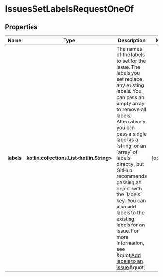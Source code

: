 
# IssuesSetLabelsRequestOneOf

## Properties
Name | Type | Description | Notes
------------ | ------------- | ------------- | -------------
**labels** | **kotlin.collections.List&lt;kotlin.String&gt;** | The names of the labels to set for the issue. The labels you set replace any existing labels. You can pass an empty array to remove all labels. Alternatively, you can pass a single label as a &#x60;string&#x60; or an &#x60;array&#x60; of labels directly, but GitHub recommends passing an object with the &#x60;labels&#x60; key. You can also add labels to the existing labels for an issue. For more information, see \&quot;[Add labels to an issue](https://docs.github.com/rest/issues/labels#add-labels-to-an-issue).\&quot; |  [optional]



